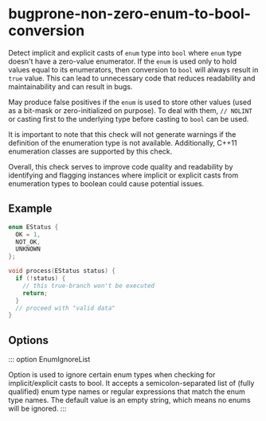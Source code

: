 # bugprone-non-zero-enum-to-bool-conversion

Detect implicit and explicit casts of `enum` type into `bool` where
`enum` type doesn\'t have a zero-value enumerator. If the `enum` is used
only to hold values equal to its enumerators, then conversion to `bool`
will always result in `true` value. This can lead to unnecessary code
that reduces readability and maintainability and can result in bugs.

May produce false positives if the `enum` is used to store other values
(used as a bit-mask or zero-initialized on purpose). To deal with them,
`// NOLINT` or casting first to the underlying type before casting to
`bool` can be used.

It is important to note that this check will not generate warnings if
the definition of the enumeration type is not available. Additionally,
C++11 enumeration classes are supported by this check.

Overall, this check serves to improve code quality and readability by
identifying and flagging instances where implicit or explicit casts from
enumeration types to boolean could cause potential issues.

## Example

```c++
enum EStatus {
  OK = 1,
  NOT_OK,
  UNKNOWN
};

void process(EStatus status) {
  if (!status) {
    // this true-branch won't be executed
    return;
  }
  // proceed with "valid data"
}
```

## Options

::: option
EnumIgnoreList

Option is used to ignore certain enum types when checking for
implicit/explicit casts to bool. It accepts a semicolon-separated list
of (fully qualified) enum type names or regular expressions that match
the enum type names. The default value is an empty string, which means
no enums will be ignored.
:::
